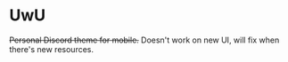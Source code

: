 # UwU
~~Personal Discord theme for mobile.~~
Doesn't work on new UI, will fix when there's new resources.
